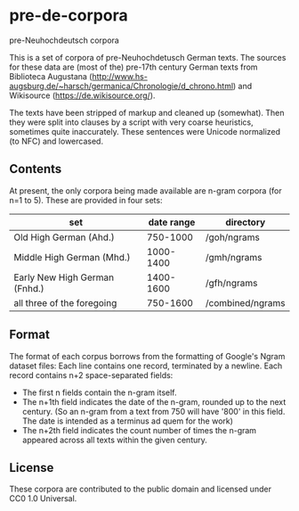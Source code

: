 pre-de-corpora
==============

pre-Neuhochdeutsch corpora

This is a set of corpora of pre-Neuhochdetusch German texts. The sources for these data are (most of the) pre-17th century German texts from Biblioteca Augustana (http://www.hs-augsburg.de/~harsch/germanica/Chronologie/d_chrono.html) and Wikisource (https://de.wikisource.org/).

The texts have been stripped of markup and cleaned up (somewhat). Then they were split into clauses by a script with very coarse heuristics, sometimes quite inaccurately. These sentences were Unicode normalized (to NFC) and lowercased.

## Contents
At present, the only corpora being made available are n-gram corpora (for n=1 to 5). These are provided in four sets:

| set                           | date range | directory        |
|-------------------------------|------------|------------------|
| Old High German (Ahd.)        | 750-1000   | /goh/ngrams      |
| Middle High German (Mhd.)     | 1000-1400  | /gmh/ngrams      |
| Early New High German (Fnhd.) | 1400-1600  | /gfh/ngrams      |
| all three of the foregoing    | 750-1600   | /combined/ngrams |

## Format
The format of each corpus borrows from the formatting of Google's Ngram dataset files:
Each line contains one record, terminated by a newline.
Each record contains n+2 space-separated fields:
* The first n fields contain the n-gram itself.
* The n+1th field indicates the date of the n-gram, rounded up to the next century. (So an n-gram from a text from 750 will have '800' in this field. The date is intended as a terminus ad quem for the work)
* The n+2th field indicates the count number of times the n-gram appeared across all texts within the given century.

## License
These corpora are contributed to the public domain and licensed under CC0 1.0 Universal.
